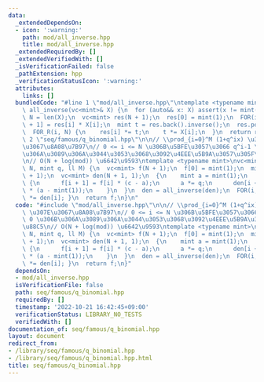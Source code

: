 ```yaml
---
data:
  _extendedDependsOn:
  - icon: ':warning:'
    path: mod/all_inverse.hpp
    title: mod/all_inverse.hpp
  _extendedRequiredBy: []
  _extendedVerifiedWith: []
  _isVerificationFailed: false
  _pathExtension: hpp
  _verificationStatusIcon: ':warning:'
  attributes:
    links: []
  bundledCode: "#line 1 \"mod/all_inverse.hpp\"\ntemplate <typename mint>\nvc<mint>\
    \ all_inverse(vc<mint>& X) {\n  for (auto&& x: X) assert(x != mint(0));\n  int\
    \ N = len(X);\n  vc<mint> res(N + 1);\n  res[0] = mint(1);\n  FOR(i, N) res[i\
    \ + 1] = res[i] * X[i];\n  mint t = res.back().inverse();\n  res.pop_back();\n\
    \  FOR_R(i, N) {\n    res[i] *= t;\n    t *= X[i];\n  }\n  return res;\n}\n#line\
    \ 2 \"seq/famous/q_binomial.hpp\"\n\n// \\prod_{i=0}^M (1+q^ix) \u3092 [x^N] \u307E\
    \u3067\u8A08\u7B97\n// 0 <= i <= N \u306B\u5BFE\u3057\u3066 q^i-1 \u304C 0 \u306B\
    \u306A\u3089\u306A\u3044\u3053\u3068\u3092\u4EEE\u5B9A\u3057\u305F\u5B9F\u88C5\
    \n// O(N + log(mod)) \u6642\u9593\ntemplate <typename mint>\nvc<mint> q_binomial(int\
    \ N, mint q, ll M) {\n  vc<mint> f(N + 1);\n  f[0] = mint(1);\n  mint c = q.pow(M\
    \ + 1);\n  vc<mint> den(N + 1, 1);\n  {\n    mint a = mint(1);\n    FOR(i, N)\
    \ {\n      f[i + 1] = f[i] * (c - a);\n      a *= q;\n      den[i + 1] = den[i]\
    \ * (a - mint(1));\n    }\n  }\n  den = all_inverse(den);\n  FOR(i, N + 1) { f[i]\
    \ *= den[i]; }\n  return f;\n}\n"
  code: "#include \"mod/all_inverse.hpp\"\n\n// \\prod_{i=0}^M (1+q^ix) \u3092 [x^N]\
    \ \u307E\u3067\u8A08\u7B97\n// 0 <= i <= N \u306B\u5BFE\u3057\u3066 q^i-1 \u304C\
    \ 0 \u306B\u306A\u3089\u306A\u3044\u3053\u3068\u3092\u4EEE\u5B9A\u3057\u305F\u5B9F\
    \u88C5\n// O(N + log(mod)) \u6642\u9593\ntemplate <typename mint>\nvc<mint> q_binomial(int\
    \ N, mint q, ll M) {\n  vc<mint> f(N + 1);\n  f[0] = mint(1);\n  mint c = q.pow(M\
    \ + 1);\n  vc<mint> den(N + 1, 1);\n  {\n    mint a = mint(1);\n    FOR(i, N)\
    \ {\n      f[i + 1] = f[i] * (c - a);\n      a *= q;\n      den[i + 1] = den[i]\
    \ * (a - mint(1));\n    }\n  }\n  den = all_inverse(den);\n  FOR(i, N + 1) { f[i]\
    \ *= den[i]; }\n  return f;\n}"
  dependsOn:
  - mod/all_inverse.hpp
  isVerificationFile: false
  path: seq/famous/q_binomial.hpp
  requiredBy: []
  timestamp: '2022-10-21 16:42:45+09:00'
  verificationStatus: LIBRARY_NO_TESTS
  verifiedWith: []
documentation_of: seq/famous/q_binomial.hpp
layout: document
redirect_from:
- /library/seq/famous/q_binomial.hpp
- /library/seq/famous/q_binomial.hpp.html
title: seq/famous/q_binomial.hpp
---
```

